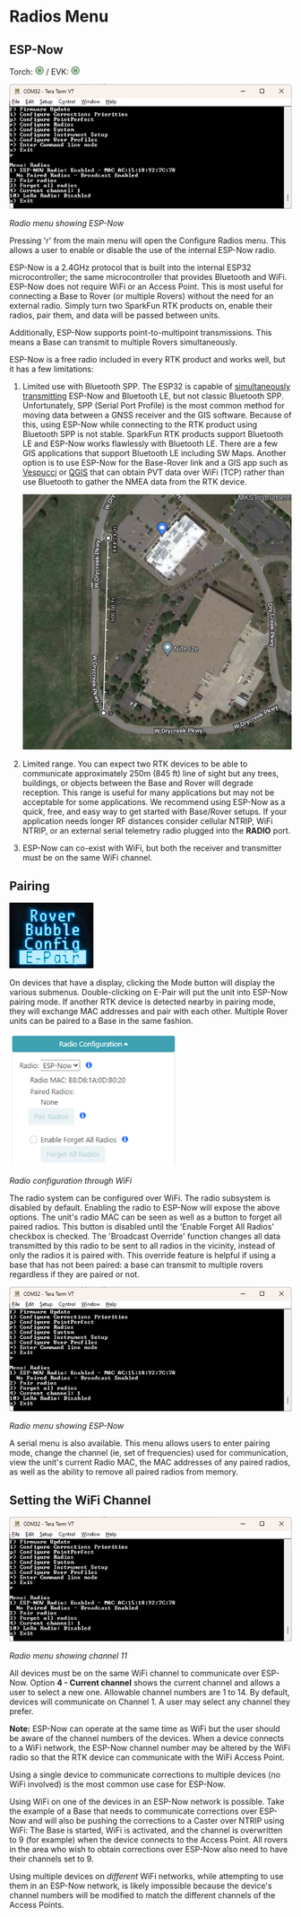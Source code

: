 # Radios Menu

## ESP-Now

Torch: ![Feature Supported](img/Icons/GreenDot.png) / EVK: ![Feature Supported](img/Icons/GreenDot.png)

![Radio menu showing ESP-Now](<img/Terminal/SparkFun RTK Everywhere - Radios Menu.png>)

*Radio menu showing ESP-Now*

Pressing 'r' from the main menu will open the Configure Radios menu. This allows a user to enable or disable the use of the internal ESP-Now radio.

ESP-Now is a 2.4GHz protocol that is built into the internal ESP32 microcontroller; the same microcontroller that provides Bluetooth and WiFi. ESP-Now does not require WiFi or an Access Point. This is most useful for connecting a Base to Rover (or multiple Rovers) without the need for an external radio. Simply turn two SparkFun RTK products on, enable their radios, pair them, and data will be passed between units.

Additionally, ESP-Now supports point-to-multipoint transmissions. This means a Base can transmit to multiple Rovers simultaneously.

ESP-Now is a free radio included in every RTK product and works well, but it has a few limitations: 

1. Limited use with Bluetooth SPP. The ESP32 is capable of [simultaneously transmitting](https://docs.espressif.com/projects/esp-idf/en/latest/esp32/api-guides/coexist.html) ESP-Now and Bluetooth LE, but not classic Bluetooth SPP. Unfortunately, SPP (Serial Port Profile) is the most common method for moving data between a GNSS receiver and the GIS software. Because of this, using ESP-Now while connecting to the RTK product using Bluetooth SPP is not stable. SparkFun RTK products support Bluetooth LE and ESP-Now works flawlessly with Bluetooth LE. There are a few GIS applications that support Bluetooth LE including SW Maps. Another option is to use ESP-Now for the Base-Rover link and a GIS app such as [Vespucci](gis_software.md#vespucci) or [QGIS](gis_software.md#qgis) that can obtain PVT data over WiFi (TCP) rather than use Bluetooth to gather the NMEA data from the RTK device.

    ![Max transmission range of about 250m](img/Radios/SparkFun%20RTK%20ESP-Now%20Distance%20Testing.png)

2. Limited range. You can expect two RTK devices to be able to communicate approximately 250m (845 ft) line of sight but any trees, buildings, or objects between the Base and Rover will degrade reception. This range is useful for many applications but may not be acceptable for some applications. We recommend using ESP-Now as a quick, free, and easy way to get started with Base/Rover setups. If your application needs longer RF distances consider cellular NTRIP, WiFi NTRIP, or an external serial telemetry radio plugged into the **RADIO** port.

3. ESP-Now can co-exist with WiFi, but both the receiver and transmitter must be on the same WiFi channel. 

## Pairing

![Pairing Menu](img/Displays/SparkFun%20RTK%20Radio%20E-Pair.png)

On devices that have a display, clicking the Mode button will display the various submenus. Double-clicking on E-Pair will put the unit into ESP-Now pairing mode. If another RTK device is detected nearby in pairing mode, they will exchange MAC addresses and pair with each other. Multiple Rover units can be paired to a Base in the same fashion.

![Radio menu during AP-Config](<img/WiFi Config/SparkFun%20RTK%20Radio%20Config.png>)

*Radio configuration through WiFi*

The radio system can be configured over WiFi. The radio subsystem is disabled by default. Enabling the radio to ESP-Now will expose the above options. The unit's radio MAC can be seen as well as a button to forget all paired radios. This button is disabled until the 'Enable Forget All Radios' checkbox is checked. The 'Broadcast Override' function changes all data transmitted by this radio to be sent to all radios in the vicinity, instead of only the radios it is paired with. This override feature is helpful if using a base that has not been paired: a base can transmit to multiple rovers regardless if they are paired or not.

![Radio menu showing ESP-Now](<img/Terminal/SparkFun RTK Everywhere - Radios Menu.png>)

*Radio menu showing ESP-Now*

A serial menu is also available. This menu allows users to enter pairing mode, change the channel (ie, set of frequencies) used for communication, view the unit's current Radio MAC, the MAC addresses of any paired radios, as well as the ability to remove all paired radios from memory.

## Setting the WiFi Channel

![Radio menu showing ESP-Now](<img/Terminal/SparkFun RTK Everywhere - Radios Menu.png>)

*Radio menu showing channel 11*

All devices must be on the same WiFi channel to communicate over ESP-Now. Option **4 - Current channel** shows the current channel and allows a user to select a new one. Allowable channel numbers are 1 to 14. By default, devices will communicate on Channel 1. A user may select any channel they prefer.

**Note:** ESP-Now can operate at the same time as WiFi but the user should be aware of the channel numbers of the devices. When a device connects to a WiFi network, the ESP-Now channel number may be altered by the WiFi radio so that the RTK device can communicate with the WiFi Access Point.

Using a single device to communicate corrections to multiple devices (no WiFi involved) is the most common use case for ESP-Now.

Using WiFi on one of the devices in an ESP-Now network is possible. Take the example of a Base that needs to communicate corrections over ESP-Now and will also be pushing the corrections to a Caster over NTRIP using WiFi: The Base is started, WiFi is activated, and the channel is overwritten to 9 (for example) when the device connects to the Access Point. All rovers in the area who wish to obtain corrections over ESP-Now also need to have their channels set to 9.

Using multiple devices on *different* WiFi networks, while attempting to use them in an ESP-Now network, is likely impossible because the device's channel numbers will be modified to match the different channels of the Access Points.
